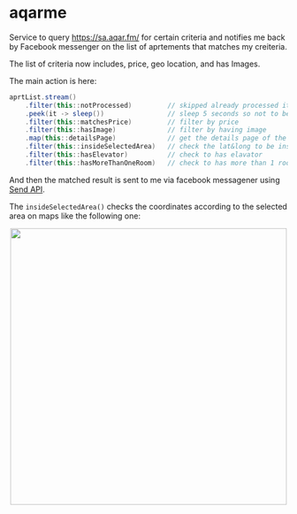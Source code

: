# aqarme

Service to query https://sa.aqar.fm/ for certain criteria and notifies me back by Facebook messenger on the list of aprtements 
that matches my creiteria.


The list of criteria now includes, price, geo location, and has Images.

The main action is here:

```java
aprtList.stream()
	.filter(this::notProcessed)         // skipped already processed items
	.peek(it -> sleep())                // sleep 5 seconds so not to be blocked by aqar.fm
	.filter(this::matchesPrice)         // filter by price
	.filter(this::hasImage)             // filter by having image
	.map(this::detailsPage)             // get the details page of the advertise
	.filter(this::insideSelectedArea)   // check the lat&long to be inside the selected area on map
	.filter(this::hasElevator)          // check to has elavator
	.filter(this::hasMoreThanOneRoom)   // check to has more than 1 room
```

And then the matched result is sent to me via facebook messagener using [Send API](https://developers.facebook.com/docs/messenger-platform/send-api-reference).

The `insideSelectedArea()` checks the coordinates according to the selected area on maps like the following one:
<p align="center">
<img src="https://github.com/mhewedy/aqarme/raw/master/src/main/resources/polygon.png" width="500">
</p>
